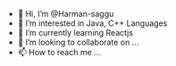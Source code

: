 - 👋 Hi, I’m @Harman-saggu
- 👀 I’m interested in Java, C++ Languages
- 🌱 I’m currently learning Reactjs
- 💞️ I’m looking to collaborate on ...
- 📫 How to reach me ...

<!---
Harman-saggu-1/Harman-saggu-1 is a ✨ special ✨ repository because its `README.md` (this file) appears on your GitHub profile.
You can click the Preview link to take a look at your changes.
--->
